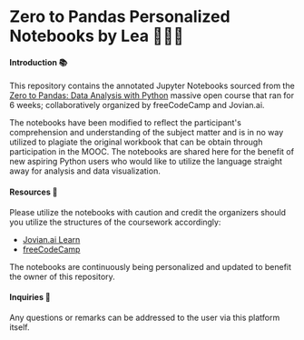 # Zero to Pandas Personalized Notebooks by Lea :panda_face::panda_face::panda_face: 

#### Introduction :books:
This repository contains the annotated Jupyter Notebooks sourced from the [Zero to Pandas: Data Analysis with Python](https://jovian.ai/learn/data-analysis-with-python-zero-to-pandas) massive open course that ran for 6 weeks; collaboratively organized by freeCodeCamp and Jovian.ai. 

The notebooks have been modified to reflect the participant's comprehension and understanding of the subject matter and is in no way utilized to plagiate the original workbook that can be obtain through participation in the MOOC. The notebooks are shared here for the benefit of new aspiring Python users who would like to utilize the language straight away for analysis and data visualization. 

#### Resources :link:
Please utilize the notebooks with caution and credit the organizers should you utilize the structures of the coursework accordingly:
* [Jovian.ai Learn](https://jovian.ai/learn)
* [freeCodeCamp](https://freecodecamp.org)

The notebooks are continuously being personalized and updated to benefit the owner of this repository. 

#### Inquiries :speech_balloon:
Any questions or remarks can be addressed to the user via this platform itself. 
